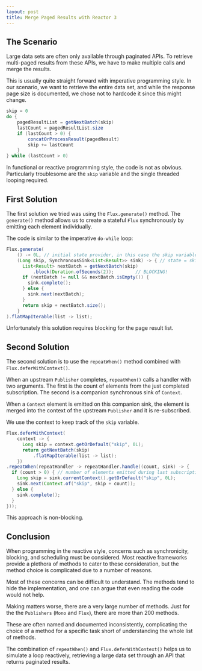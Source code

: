 ```yaml
---
layout: post
title: Merge Paged Results with Reactor 3
---
```


## The Scenario

Large data sets are often only available through paginated APIs.
To retrieve multi-paged results from these APIs, we have to make multiple calls and merge the results.

This is usually quite straight forward with imperative programming style.
In our scenario, we want to retrieve the entire data set,
and while the response page size is documented,
we chose not to hardcode it since this might change.


```java
skip = 0
do {
    pagedResultList = getNextBatch(skip)
    lastCount = pagedResultList.size
    if (lastCount > 0) {
        concatOrProcessResult(pagedResult)
        skip += lastCount
    }
} while (lastCount > 0)
```

In functional or reactive programming style, the code is not as obvious.
Particularly troublesome are the `skip` variable and the single threaded looping required.

## First Solution

The first solution we tried was using the `Flux.generate()` method.
The `generate()` method allows us to create a stateful `Flux` synchronously
by emitting each element individually.

The code is similar to the imperative `do-while` loop:

```java
Flux.generate(
    () -> 0L, // initial state provider, in this case the skip variable
    (Long skip, SynchronousSink<List<Result>> sink) -> { // state = skip
      List<Result> nextBatch = getNextBatch(skip)
          .block(Duration.ofSeconds(2));        // BLOCKING!
      if (nextBatch != null && nextBatch.isEmpty()) {
        sink.complete();
      } else {
        sink.next(nextBatch);
      }
      return skip + nextBatch.size();
    }
).flatMapIterable(list -> list);
```

Unfortunately this solution requires blocking for the page result list.

## Second Solution

The second solution is to use the `repeatWhen()` method combined with
`Flux.deferWithContext()`.

When an upstream `Publisher` completes,
`repeatWhen()` calls a handler with two arguments.
The first is the count of elements from the just completed subscription.
The second is a companion synchronous sink of `Context`.

When a `Context` element is emitted on this companion sink,
the element is merged into the context of the upstream `Publisher` 
and it is re-subscribed.

We use the context to keep track of the `skip` variable.   

```java
Flux.deferWithContext(
    context -> {
      Long skip = context.getOrDefault("skip", 0L);
      return getNextBatch(skip)
          .flatMapIterable(list -> list);
    })
.repeatWhen(repeatHandler -> repeatHandler.handle((count, sink) -> {
  if (count > 0) { // number of elements emitted during last subscription
    Long skip = sink.currentContext().getOrDefault("skip", 0L);
    sink.next(Context.of("skip", skip + count));
  } else {
    sink.complete();
  }
}));
```

This approach is non-blocking.

## Conclusion

When programming in the reactive style,
concerns such as synchronicity, blocking, and scheduling must be considered.
Most reactive frameworks provide a plethora of methods to cater to these consideration, but the method choice is complicated due to a number of reasons.

Most of these concerns can be difficult to understand.
The methods tend to hide the implementation,
and one can argue that even reading the code would not help.

Making matters worse, there are a very large number of methods.
Just for the the `Publishers` (`Mono` and `Flux`),
there are more than 200 methods.

These are often named and documented inconsistently,
complicating the choice of a method for a specific task short of understanding the whole list of methods.

The combination of `repeatWhen()` and `Flux.deferWithContext()` helps us to simulate a loop reactively,
retrieving a large data set through an API that returns paginated results.
